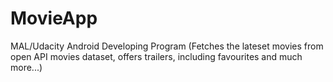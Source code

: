 # MovieApp
MAL/Udacity Android Developing Program (Fetches the lateset movies from open API movies dataset, offers trailers, including favourites and much more...)
